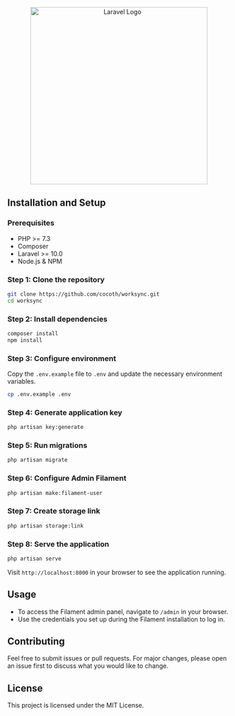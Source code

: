 <p align="center"><a href="https://laravel.com" target="_blank"><img src="https://raw.githubusercontent.com/laravel/art/master/logo-lockup/5%20SVG/2%20CMYK/1%20Full%20Color/laravel-logolockup-cmyk-red.svg" width="400" alt="Laravel Logo"></a></p>


## Installation and Setup

### Prerequisites
- PHP >= 7.3
- Composer
- Laravel >= 10.0
- Node.js & NPM

### Step 1: Clone the repository
```bash
git clone https://github.com/cocoth/worksync.git
cd worksync
```

### Step 2: Install dependencies
```bash
composer install
npm install
```

### Step 3: Configure environment
Copy the `.env.example` file to `.env` and update the necessary environment variables.
```bash
cp .env.example .env
```

### Step 4: Generate application key
```bash
php artisan key:generate
```

### Step 5: Run migrations
```bash
php artisan migrate
```

### Step 6: Configure Admin Filament
```bash
php artisan make:filament-user
```

### Step 7: Create storage link

```bash
php artisan storage:link
```

### Step 8: Serve the application
```bash
php artisan serve
```

Visit `http://localhost:8000` in your browser to see the application running.

## Usage
- To access the Filament admin panel, navigate to `/admin` in your browser.
- Use the credentials you set up during the Filament installation to log in.

## Contributing
Feel free to submit issues or pull requests. For major changes, please open an issue first to discuss what you would like to change.

## License
This project is licensed under the MIT License.
